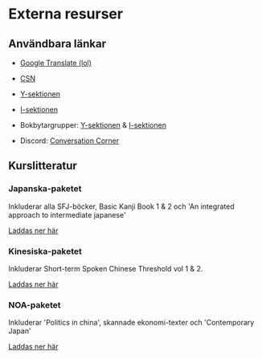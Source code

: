 # Externa resurser

## Användbara länkar

* [Google Translate (lol)](translate.google.se)

* [CSN](www.csn.se) 

* [Y-sektionen](ysektionen.se)

* [I-sektionen](http://www.isektionen.se/)

* Bokbytargrupper: [Y-sektionen](www.facebook.com/groups/622049227837402) & [I-sektionen](www.facebook.com/groups/963718730337569)

*  Discord: [Conversation Corner](https://discord.gg/PpmpV3y)

## Kurslitteratur

### Japanska-paketet

Inkluderar alla SFJ-böcker, Basic Kanji Book 1 & 2 och 'An integrated approach to intermediate japanese'

[Laddas ner här](https://mega.nz/file/KcZGlaRD#GrXMpS9MFTubkM4Q8lGShGZoWC7ONK-qydnkkE5QN6M)

### Kinesiska-paketet

Inkluderar Short-term Spoken Chinese Threshold vol 1 & 2.

[Laddas ner här](https://mega.nz/file/PYRS3KgJ#T0zezCK8qgHBaQPShikmZ-OOaWO9g3aP5vP3i_MSmEs)

### NOA-paketet

Inkluderar 'Politics in china', skannade ekonomi-texter och 'Contemporary Japan'

[Laddas ner här](https://mega.nz/file/uNAWECRb#LtmJPcWyhdtgXauxBYONSR-2siNIFWkV1yFuNCJkcBo)